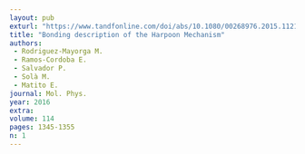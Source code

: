 ```yaml
---
layout: pub
exturl: "https://www.tandfonline.com/doi/abs/10.1080/00268976.2015.1121297"
title: "Bonding description of the Harpoon Mechanism"
authors:
 - Rodriguez-Mayorga M.
 - Ramos-Cordoba E.
 - Salvador P.
 - Solà M.
 - Matito E.
journal: Mol. Phys.
year: 2016
extra: 
volume: 114
pages: 1345-1355
n: 1
---
```

